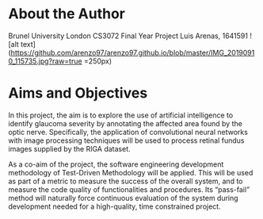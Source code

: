 # About the Author
Brunel University London
CS3072 Final Year Project
Luis Arenas, 1641591
![alt text](https://github.com/arenzo97/arenzo97.github.io/blob/master/IMG_20190910_115735.jpg?raw=true =250px)
# Aims and Objectives
In this project, the aim is to explore the use of artificial intelligence to identify glaucoma severity by annotating the affected area found by the optic nerve. Specifically, the application of convolutional neural networks with image processing techniques will be used to process retinal fundus images supplied by the RIGA dataset.

As a co-aim of the project, the software engineering development methodology of Test-Driven Methodology will be applied. This will be used as part of a metric to measure the success of the overall system, and to measure the code quality of functionalities and procedures. Its “pass-fail” method will naturally force continuous evaluation of the system during development needed for a high-quality, time constrained project.

